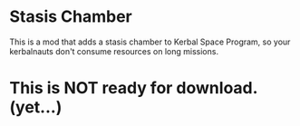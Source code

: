 # Stasis Chamber
 This is a mod that adds a stasis chamber to Kerbal Space Program, so your kerbalnauts don't consume resources on long missions.

# This is NOT ready for download. (yet...)
